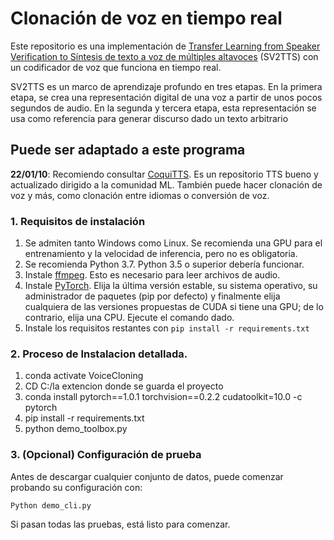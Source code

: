 
# Clonación de voz en tiempo real
Este repositorio es una implementación de [Transfer Learning from Speaker Verification to
Síntesis de texto a voz de múltiples altavoces](https://arxiv.org/pdf/1806.04558.pdf) (SV2TTS) con un codificador de voz que funciona en tiempo real.

SV2TTS es un marco de aprendizaje profundo en tres etapas. En la primera etapa, se crea una representación digital de una voz a partir de unos pocos segundos de audio. En la segunda y tercera etapa, esta representación se usa como referencia para generar discurso dado un texto arbitrario


## Puede ser adaptado a este programa
**22/01/10**: Recomiendo consultar [CoquiTTS](https://github.com/coqui-ai/tts). Es un repositorio TTS bueno y actualizado dirigido a la comunidad ML. También puede hacer clonación de voz y más, como clonación entre idiomas o conversión de voz.



### 1. Requisitos de instalación
1. Se admiten tanto Windows como Linux. Se recomienda una GPU para el entrenamiento y la velocidad de inferencia, pero no es obligatoria.
2. Se recomienda Python 3.7. Python 3.5 o superior debería funcionar.
3. Instale [ffmpeg](https://ffmpeg.org/download.html#get-packages). Esto es necesario para leer archivos de audio.
4. Instale [PyTorch](https://pytorch.org/get-started/locally/). Elija la última versión estable, su sistema operativo, su administrador de paquetes (pip por defecto) y finalmente elija cualquiera de las versiones propuestas de CUDA si tiene una GPU; de lo contrario, elija una CPU. Ejecute el comando dado.
5. Instale los requisitos restantes con `pip install -r requirements.txt`


### 2. Proceso de Instalacion detallada.
1.  conda activate VoiceCloning
2. CD C:/la extencion donde se guarda el proyecto
3. conda install pytorch==1.0.1 torchvision==0.2.2 cudatoolkit=10.0 -c pytorch
5. pip install -r requirements.txt
6. python demo_toolbox.py


### 3. (Opcional) Configuración de prueba
Antes de descargar cualquier conjunto de datos, puede comenzar probando su configuración con:

`Python demo_cli.py`

Si pasan todas las pruebas, está listo para comenzar.